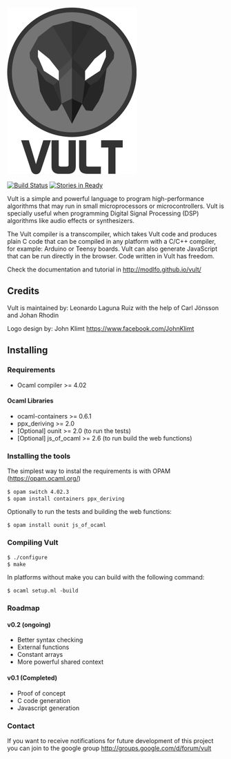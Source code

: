 ![Vult](/other/Images/Vult.png?raw=true "Vult")

[![Build Status](https://travis-ci.org/modlfo/vult.svg?branch=exp_stmt)](https://travis-ci.org/modlfo/vult) [![Stories in Ready](https://badge.waffle.io/modlfo/vult.svg?label=ready&title=Ready)](http://waffle.io/modlfo/vult)

Vult is a simple and powerful language to program high-performance algorithms that may run in small microprocessors or microcontrollers. Vult is specially useful when programming Digital Signal Processing (DSP) algorithms like audio effects or synthesizers.

The Vult compiler is a transcompiler, which takes Vult code and produces plain C code that can be compiled in any platform with a C/C++ compiler, for example: Arduino or Teensy boards. Vult can also generate JavaScript that can be run directly in the browser. Code written in Vult has freedom.

Check the documentation and tutorial in http://modlfo.github.io/vult/

## Credits

Vult is maintained by: Leonardo Laguna Ruiz with the help of Carl Jönsson and Johan Rhodin

Logo design by: John Klimt https://www.facebook.com/JohnKlimt

## Installing

### Requirements

- Ocaml compiler >= 4.02

#### Ocaml Libraries

- ocaml-containers >= 0.6.1
- ppx_deriving >= 2.0
- [Optional] ounit >= 2.0 (to run the tests)
- [Optional] js_of_ocaml >= 2.6 (to run build the web functions)

### Installing the tools
 The simplest way to instal the requirements is with OPAM (https://opam.ocaml.org/)
```
$ opam switch 4.02.3
$ opam install containers ppx_deriving
```
Optionally to run the tests and building the web functions:
```
$ opam install ounit js_of_ocaml
```
### Compiling Vult
```
$ ./configure
$ make
```
In platforms without make you can build with the following command:
```
$ ocaml setup.ml -build
```
### Roadmap

#### v0.2 (ongoing)
- Better syntax checking
- External functions
- Constant arrays
- More powerful shared context

#### v0.1 (Completed)
- Proof of concept
- C code generation
- Javascript generation

### Contact

If you want to receive notifications for future development of this project you can join to the google group http://groups.google.com/d/forum/vult


